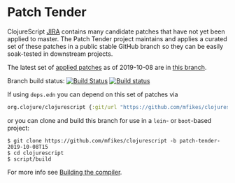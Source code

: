 # Patch Tender

ClojureScript [JIRA](https://dev.clojure.org/jira/browse/CLJS) contains many candidate patches that have not yet been applied to master.
The Patch Tender project maintains and applies a curated set of these patches in a public stable GitHub branch so they can be easily soak-tested in downstream projects.

The latest set of [applied patches](https://github.com/clojure/clojurescript/compare/master...mfikes:patch-tender-2019-10-08T15) as of 2019-10-08 are in [this branch](https://github.com/mfikes/clojurescript/commits/patch-tender-2019-10-08T15).

Branch build status: [![Build Status](https://travis-ci.org/mfikes/clojurescript.svg?branch=patch-tender-2019-10-08T15)](https://travis-ci.org/mfikes/clojurescript) [![Build status](https://ci.appveyor.com/api/projects/status/oggs1yydb8c2t6pa/branch/patch-tender-2019-10-08T15?svg=true)](https://ci.appveyor.com/project/mfikes/clojurescript/branch/patch-tender-2019-10-08T15)

If using `deps.edn` you can depend on this set of patches via
```clojure
org.clojure/clojurescript {:git/url "https://github.com/mfikes/clojurescript" :sha "93b2490d3d63b2dd8ada654232dc054f6f55e460"}
```

or you can clone and build this branch for use in a `lein`- or `boot`-based project:

```
$ git clone https://github.com/mfikes/clojurescript -b patch-tender-2019-10-08T15
$ cd clojurescript
$ script/build
```
For more info see [Building the compiler](https://clojurescript.org/community/building).